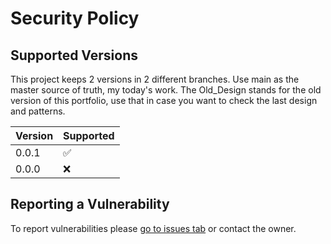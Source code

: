 # Security Policy

## Supported Versions

This project keeps 2 versions in 2 different branches. Use main as the master source of truth, my today's work. The Old_Design stands for the old version of this portfolio, use that in case you want to check the last design and patterns.

| Version | Supported          |
| ------- | ------------------ |
| 0.0.1   | :white_check_mark: |
| 0.0.0   | :x:                |
 

## Reporting a Vulnerability

To report vulnerabilities please [go to issues tab](https://github.com/PolGubau/portfolio/issues) or contact the owner.
